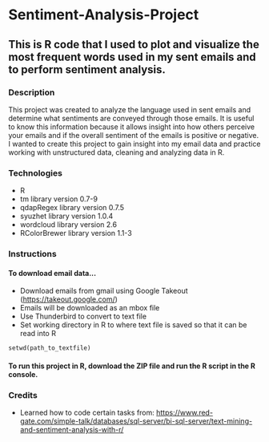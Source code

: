 # Sentiment-Analysis-Project

## This is R code that I used to plot and visualize the most frequent words used in my sent emails and to perform sentiment analysis.

### Description
This project was created to analyze the language used in sent emails and determine what sentiments are conveyed through those emails. It is useful to know this information because it allows insight into how others perceive your emails and if the overall sentiment of the emails is positive or negative. I wanted to create this project to gain insight into my email data and practice working with unstructured data, cleaning and analyzing data in R.

### Technologies
* R
* tm library version 0.7-9
* qdapRegex library version 0.7.5
* syuzhet library version 1.0.4
* wordcloud library version 2.6
* RColorBrewer library version 1.1-3

### Instructions
#### To download email data...
* Download emails from gmail using Google Takeout (https://takeout.google.com/)
* Emails will be downloaded as an mbox file
* Use Thunderbird to convert to text file
* Set working directory in R to where text file is saved so that it can be read into R
```
setwd(path_to_textfile)
```
#### To run this project in R, download the ZIP file and run the R script in the R console.

### Credits
* Learned how to code certain tasks from: https://www.red-gate.com/simple-talk/databases/sql-server/bi-sql-server/text-mining-and-sentiment-analysis-with-r/
